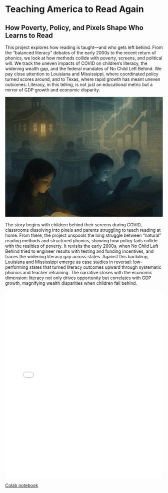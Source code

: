 # Teaching America to Read Again

## How Poverty, Policy, and Pixels Shape Who Learns to Read

This project explores how reading is taught—and who gets left behind. From the “balanced literacy” debates of the early 2000s to the recent return of phonics, we look at how methods collide with poverty, screens, and political will. We track the uneven impacts of COVID on children’s literacy, the widening wealth gap, and the federal mandates of No Child Left Behind. We pay close attention to Louisiana and Mississippi, where coordinated policy turned scores around, and to Texas, where rapid growth has meant uneven outcomes. Literacy, in this telling, is not just an educational metric but a mirror of GDP growth and economic disparity.

![Teaching America to Read Again](teaching-america.png)

The story begins with children behind their screens during COVID, classrooms dissolving into pixels and parents struggling to teach reading at home. From there, the project unspools the long struggle between “natural” reading methods and structured phonics, showing how policy fads collide with the realities of poverty. It revisits the early 2000s, when No Child Left Behind tried to engineer results with testing and funding incentives, and traces the widening literacy gap across states. Against this backdrop, Louisiana and Mississippi emerge as case studies in reversal: low-performing states that turned literacy outcomes upward through systematic phonics and teacher retraining. The narrative closes with the economic dimension: literacy not only drives opportunity but correlates with GDP growth, magnifying wealth disparities when children fall behind.

<iframe src="chart_pct_local_funded.html" width="100%" height="600" style="border:none;"></iframe>

[Colab notebook](https://colab.research.google.com/drive/1pZxP1LmTtmIGfTEV_d9xLhCsKPrJABAc?usp=sharing)